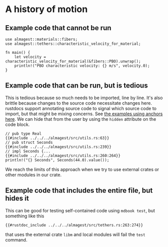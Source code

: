 # A history of motion

## Example code that cannot be run

```rust,ignore
use almagest::materials::fibers;
use almagest::tethers::characteristic_velocity_for_material;

fn main() {
    let velocity = characteristic_velocity_for_material(&fibers::PBO).unwrap();
    println!("PBO characteristic velocity: {} m/s", velocity.0);
}
```

## Example code that can be run, but is tedious

This is tedious because so much needs to be imported, line by line.
It's also brittle because changes to the source code necessitate
changes here. rustdocs support annotating source code to signal
which source code to import, but that might be mixing concerns.
See [the examples using anchors here](https://rust-lang.github.io/mdBook/format/mdbook.html#including-portions-of-a-file).
We can hide that from the user by using the `hidden` attribute on
the code block.

```rust,runnable
// pub type Real
{{#include ../../../almagest/src/utils.rs:63}}
// pub struct Seconds
{{#include ../../../almagest/src/utils.rs:239}}
// impl Seconds {...
{{#include ../../../almagest/src/utils.rs:260:264}}
println!("{} Seconds", Seconds(44.0).value());
```

We reach the limits of this approach when we try to use external
crates or other modules in our crate.

## Example code that includes the entire file, but hides it

This can be good for testing self-contained code using
`mdbook test`, but something like this

```rust,ignore
{{#rustdoc_include ../../../almagest/src/tethers.rs:263:274}}
```

that uses the external crate `libm` and local modules will fail
the `test` command.
